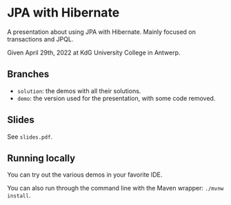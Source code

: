 # JPA with Hibernate

A presentation about using JPA with Hibernate. Mainly focused on transactions and JPQL.

Given April 29th, 2022 at KdG University College in Antwerp.

## Branches
- `solution`: the demos with all their solutions.
- `demo`: the version used for the presentation, with some code removed.

## Slides
See `slides.pdf`.

## Running locally
You can try out the various demos in your favorite IDE.

You can also run through the command line with the Maven wrapper: `./mvnw install`.